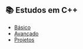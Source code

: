 <h2>📚 Estudos em C++</h2>

<ul>
  <li><a href="c++/basico">Básico</a></li>
  <li><a href="c++/avancado">Avançado</a></li>
  <li><a href="c++/projetos">Projetos</a></li>
</ul>

